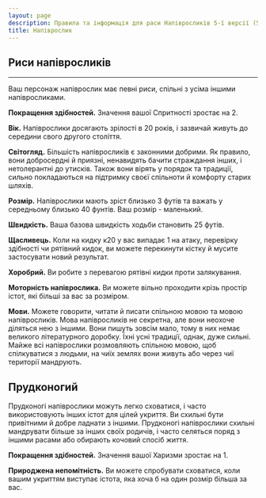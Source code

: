 ```yaml
---
layout: page
description: Правила та інформація для раси Напівросликів 5-ї версії (5e) SRD (Довідник із документації системи).
title: Напіврослик
---
```


## Риси напівросликів
- - -
Ваш персонаж напіврослик має певні риси, спільні з усіма іншими напівросликами.

**Покращення здібностей.** Значення вашої Спритності зростає на 2.

**Вік.** Напіврослики досягають зрілості в 20 років, і зазвичай живуть до середини свого другого століття.

**Світогляд.** Більшість напівросликів є законними добрими. Як правило, вони добросердні й приязні, ненавидять бачити страждання інших, і нетолерантні до утисків. Також вони вірять у порядок та традиції, сильно покладаються на підтримку своєї спільноти й комфорту старих шляхів.

**Розмір.** Напіврослики мають зріст близько 3 футів та важать у середньому близько 40 фунтів. Ваш розмір - маленький.

**Швидкість.** Ваша базова швидкість ходьби становить 25 футів.

**Щасливець.** Коли на кидку к20 у вас випадає 1 на атаку, перевірку здібності чи рятівний кидок, ви можете перекинути кістку й мусите застосувати новий результат.

**Хоробрий.** Ви робите з перевагою рятівні кидки проти залякування.

**Моторність напіврослика.** Ви можете вільно проходити крізь простір істот, які більші за вас за розміром.

**Мови.** Можете говорити, читати й писати спільною мовою та мовою напівросликів. Мова напівросликів не секретна, але вони неохоче діляться нею з іншими. Вони пишуть зовсім мало, тому в них немає великого літературного доробку. Їхні усні традиції, однак, дуже сильні. Майже всі напіврослики розмовляють спільною мовою, щоб спілкуватися з людьми, на чиїх землях вони живуть або через чиї території мандрують.

## Прудконогий
Прудконогі напіврослики можуть легко сховатися, і часто використовують інших істот для цілей укриття. Ви схильні бути привітними й добре ладнати з іншими. Прудконогі напіврослики схильні мандрувати більше за інших своїх родичів, і часто селяться поряд з іншими расами або обирають кочовий спосіб життя.

**Покращення здібностей.** Значення вашої Харизми зростає на 1.

**Природжена непомітність.** Ви можете спробувати сховатися, коли вашим укриттям виступає істота, яка хоча б на один розмір більша за вас.
